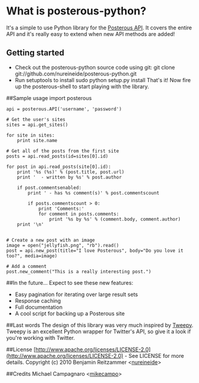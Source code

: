 # What is posterous-python?
It's a simple to use Python library for the [Posterous API](http://posterous.com/api). 
It covers the entire API and it's really easy to extend when new API methods are added!

## Getting started
 - Check out the posterous-python source code using git:
        git clone git://github.com/nureineide/posterous-python.git
 - Run setuptools to install 
        sudo python setup.py install
 That's it! Now fire up the posterous-shell to start playing with the library.

##Sample usage
    import posterous
     
    api = posterous.API('username', 'password')

    # Get the user's sites
    sites = api.get_sites()

    for site in sites:
        print site.name

    # Get all of the posts from the first site
    posts = api.read_posts(id=sites[0].id)

    for post in api.read_posts(site[0].id):
        print '%s (%s)' % (post.title, post.url)
        print '  - written by %s' % post.author

        if post.commentsenabled:
            print ' - has %s comment(s)' % post.commentscount
            
            if posts.commentscount > 0:
                print 'Comments:'
                for comment in posts.comments:
                    print '%s by %s' % (comment.body, comment.author)
        print '\n'


    # Create a new post with an image
    image = open("jellyfish.png", "rb").read()
    post = api.new_post(title="I love Posterous", body="Do you love it too?", media=image)

    # Add a comment
    post.new_comment("This is a really interesting post.")
    
##In the future...
 Expect to see these new features:
 - Easy pagination for iterating over large result sets
 - Response caching
 - Full documentation
 - A cool script for backing up a Posterous site

##Last words
 The design of this library was very much inspired by [Tweepy](http://github.com/joshthecoder/tweepy). Tweepy is an excellent Python wrapper for Twitter's API, so give it a look if you're working with Twitter.

##License
 [http://www.apache.org/licenses/LICENSE-2.0](http://www.apache.org/licenses/LICENSE-2.0) - See LICENSE for more details.
 Copyright (c) 2010 Benjamin Reitzammer <[nureineide](http://github.com/nureineide)>

##Credits
 Michael Campagnaro <[mikecampo](http://github.com/mikecampo)>
